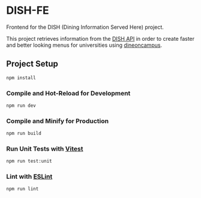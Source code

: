 # DISH-FE

Frontend for the DISH (Dining Information Served Here) project.

This project retrieves information from the [DISH API](https://github.com/D-I-S-H/DISH-API) in order to create faster and better looking menus for universities using [dineoncampus](https://dineoncampus.com/).

## Project Setup

```sh
npm install
```

### Compile and Hot-Reload for Development

```sh
npm run dev
```

### Compile and Minify for Production

```sh
npm run build
```

### Run Unit Tests with [Vitest](https://vitest.dev/)

```sh
npm run test:unit
```

### Lint with [ESLint](https://eslint.org/)

```sh
npm run lint
```
